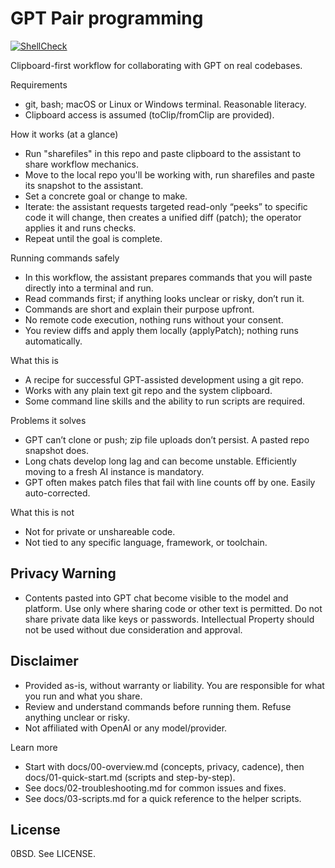 # GPT Pair programming

[![ShellCheck](https://github.com/peacedudes/gpt-pair-workflow/actions/workflows/shellcheck.yml/badge.svg)](https://github.com/peacedudes/gpt-pair-workflow/actions/workflows/shellcheck.yml)

Clipboard-first workflow for collaborating with GPT on real codebases.

Requirements
- git, bash; macOS or Linux or Windows terminal. Reasonable literacy.
- Clipboard access is assumed (toClip/fromClip are provided).

How it works (at a glance)
- Run "sharefiles" in this repo and paste clipboard to the assistant to share workflow mechanics.
- Move to the local repo you'll be working with, run sharefiles and paste its snapshot to the assistant.
- Set a concrete goal or change to make.
- Iterate: the assistant requests targeted read-only “peeks” to specific code it will change, then creates a unified diff (patch); the operator applies it and runs checks.
- Repeat until the goal is complete.

Running commands safely
- In this workflow, the assistant prepares commands that you will paste directly into a terminal and run.  
- Read commands first; if anything looks unclear or risky, don’t run it.
- Commands are short and explain their purpose upfront.
- No remote code execution, nothing runs without your consent.
- You review diffs and apply them locally (applyPatch); nothing runs automatically.

What this is
- A recipe for successful GPT-assisted development using a git repo.
- Works with any plain text git repo and the system clipboard.
- Some command line skills and the ability to run scripts are required.

Problems it solves
- GPT can’t clone or push; zip file uploads don’t persist. A pasted repo snapshot does.
- Long chats develop long lag and can become unstable. Efficiently moving to a fresh AI instance is mandatory.
- GPT often makes patch files that fail with line counts off by one. Easily auto-corrected.

What this is not
- Not for private or unshareable code.
- Not tied to any specific language, framework, or toolchain.

## Privacy Warning

- Contents pasted into GPT chat become visible to the model and platform. Use only where sharing code or other text is permitted. Do not share private data like keys or passwords.  Intellectual Property should not be used without due consideration and approval.

## Disclaimer
- Provided as-is, without warranty or liability. You are responsible for what you run and what you share.
- Review and understand commands before running them. Refuse anything unclear or risky.
- Not affiliated with OpenAI or any model/provider.

Learn more
- Start with docs/00-overview.md (concepts, privacy, cadence), then docs/01-quick-start.md (scripts and step-by-step).
- See docs/02-troubleshooting.md for common issues and fixes.
- See docs/03-scripts.md for a quick reference to the helper scripts.

## License
0BSD. See LICENSE.

